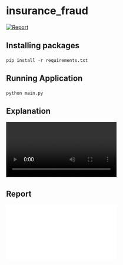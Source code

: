 # insurance_fraud
[![Report](https://img.shields.io/wordpress/plugin/dt/dirtysuds-embed-pdf.svg)](./MLReport.pdf)

## Installing packages
`
  pip install -r requirements.txt 
`

## Running Application

`
  python main.py
`
## Explanation
![Explanation](./video.mp4)

## Report
![Report Analysis](./MLReport.pdf "Report")
